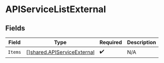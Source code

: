 # APIServiceListExternal


## Fields

| Field                                                                           | Type                                                                            | Required                                                                        | Description                                                                     |
| ------------------------------------------------------------------------------- | ------------------------------------------------------------------------------- | ------------------------------------------------------------------------------- | ------------------------------------------------------------------------------- |
| `Items`                                                                         | [][shared.APIServiceExternal](../../../pkg/models/shared/apiserviceexternal.md) | :heavy_check_mark:                                                              | N/A                                                                             |